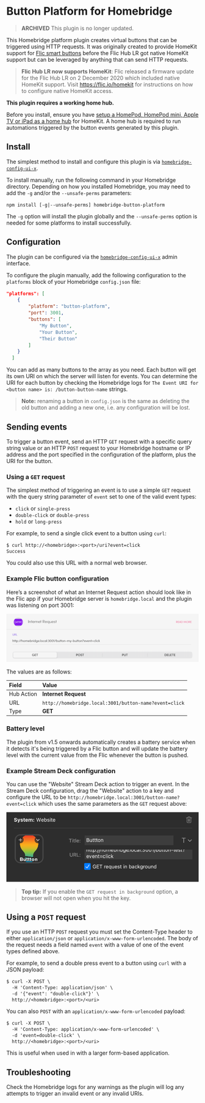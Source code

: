 # Button Platform for Homebridge

> **ARCHIVED** This plugin is no longer updated.

This Homebridge platform plugin creates virtual buttons that can be triggered
using HTTP requests. It was originally created to provide HomeKit support for
[Flic smart buttons](https://flic.io/) before the Flic Hub LR got native HomeKit
support but can be leveraged by anything that can send HTTP requests.

> **Flic Hub LR now supports HomeKit**: Flic released a firmware update for the
Flic Hub LR on 2 December 2020 which included native HomeKit support.
Visit <https://flic.io/homekit> for instructions on how to configure native
HomeKit access.

**This plugin requires a working home hub.**

Before you install, ensure you have [setup a HomePod, HomePod mini, Apple TV or
iPad as a home hub](https://support.apple.com/en-au/HT207057) for HomeKit. A
home hub is required to run automations triggered by the button events generated
by this plugin.

## Install

The simplest method to install and configure this plugin is via
[`homebridge-config-ui-x`](https://www.npmjs.com/package/homebridge-config-ui-x).

To install manually, run the following command in your Homebridge directory.
Depending on how you installed Homebridge, you may need to add the `-g` and/or
the `--unsafe-perms` parameters:

```shell
npm install [-g|--unsafe-perms] homebridge-button-platform
```

The `-g` option will install the plugin globally and the `--unsafe-perms` option
is needed for some platforms to install successfully.

## Configuration

The plugin can be configured via the [`homebridge-config-ui-x`](https://www.npmjs.com/package/homebridge-config-ui-x)
admin interface.

To configure the plugin manually, add the following configuration to the
`platforms` block of your Homebridge `config.json` file:

```json
"platforms": [
    {
        "platform": "button-platform",
        "port": 3001,
        "buttons": [
            "My Button",
            "Your Button",
            "Their Button"
        ]
    }
  ]
```

You can add as many buttons to the array as you need. Each button will get its
own URI on which the server will listen for events. You can determine the URI
for each button by checking the Homebridge logs for
`The Event URI for <button name> is: /button-button-name` strings.

> **Note:** renaming a button in `config.json` is the same as deleting the old
button and adding a new one, i.e. any configuration will be lost.

## Sending events

To trigger a button event, send an HTTP `GET` request with a specific query
string value or an HTTP `POST` request to your Homebridge hostname or IP address
and the port specified in the configuration of the platform, plus the URI for the
button.

### Using a `GET` request

The simplest method of triggering an event is to use a simple `GET` request with
the query string parameter of `event` set to one of the valid event types:

* `click` or `single-press`
* `double-click` or `double-press`
* `hold` or `long-press`

For example, to send a single click event to a button using `curl`:

```shell
$ curl http://<homebridge>:<port>/uri?event=click
Success
```

You could also use this URL with a normal web browser.

### Example Flic button configuration

Here’s a screenshot of what an Internet Request action should look like in the
Flic app if your Homebridge server is `homebridge.local` and the plugin
was listening on port 3001:

![flic-config](docs/flic-config.png)

The values are as follows:

| Field | Value |
|:------|:------|
| Hub Action | **Internet Request** |
| URL | `http://homebridge.local:3001/button-name?event=click` |
| Type | **GET** |

### Battery level

The plugin from v1.5 onwards automatically creates a
battery service when it detects it's being triggered by a Flic button and will
update the battery level with the current value from the Flic whenever the
button is pushed.

### Example Stream Deck configuration

You can use the "Website" Stream Deck action to trigger an event. In the
Stream Deck configuration, drag the "Website" action to a key and configure
the URL to be `http://homebridge.local:3001/button-name?event=click` which uses the
same parameters as the `GET` request above:

![streamdeck-key](docs/streamdeck-config.png)

> **Top tip:** If you enable the `GET request in background` option, a browser will
> not open when you hit the key.

## Using a `POST` request

If you use an HTTP `POST` request you must set the Content-Type header to either
`application/json` or `application/x-www-form-urlencoded`. The body of the request
needs a field named `event` with a value of one of the event types defined above.

For example, to send a double press event to a button using `curl` with a JSON
payload:

```shell
$ curl -X POST \
  -H 'Content-Type: application/json' \
  -d '{"event": "double-click"}' \
  http://<homebridge>:<port>/<uri>
```

You can also `POST` with an `application/x-www-form-urlencoded` payload:

```shell
$ curl -X POST \
  -H 'Content-Type: application/x-www-form-urlencoded' \
  -d 'event=double-click' \
  http://<homebridge>:<port>/<uri>
```

This is useful when used in with a larger form-based application.

## Troubleshooting

Check the Homebridge logs for any warnings as the plugin will log any attempts
to trigger an invalid event or any invalid URIs.
